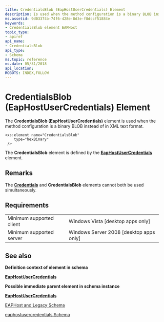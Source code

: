 ```yaml
---
title: CredentialsBlob (EapHostUserCredentials) Element
description: Is used when the method configuration is a binary BLOB instead of in XML text format.
ms.assetid: 9d03374b-74f6-428e-8d3e-f8dccf51884e
keywords:
- CredentialsBlob element EAPHost
topic_type:
- apiref
api_name:
- CredentialsBlob
api_type:
- Schema
ms.topic: reference
ms.date: 05/31/2018
api_location: 
ROBOTS: INDEX,FOLLOW
---
```


# CredentialsBlob (EapHostUserCredentials) Element

The **CredentialsBlob (EapHostUserCredentials)** element is used when the method configuration is a binary BLOB instead of in XML text format.

``` syntax
<xs:element name="CredentialsBlob"
    type="hexBinary"
 />
```

The **CredentialsBlob** element is defined by the [**EapHostUserCredentials**](eaphostusercredentialsschema-eaphostusercredentials-element.md) element.

## Remarks

The [**Credentials**](eaphostusercredentialsschema-credentials-eaphostusercredentials-element.md) and **CredentialsBlob** elements cannot both be used simultaneously.

## Requirements



|                                     |                                                      |
|-------------------------------------|------------------------------------------------------|
| Minimum supported client<br/> | Windows Vista \[desktop apps only\]<br/>       |
| Minimum supported server<br/> | Windows Server 2008 \[desktop apps only\]<br/> |



## See also

<dl> <dt>

**Definition context of element in schema**
</dt> <dt>

[**EapHostUserCredentials**](eaphostusercredentialsschema-eaphostusercredentials-element.md)
</dt> <dt>

**Possible immediate parent element in schema instance**
</dt> <dt>

[**EapHostUserCredentials**](eaphostusercredentialsschema-eaphostusercredentials-element.md)
</dt> <dt>

[EAPHost and Legacy Schema](eaphost-schemas.md)
</dt> <dt>

[eaphostusercredentials Schema](eaphostusercredentialsschema-schema.md)
</dt> </dl>

 

 





